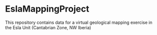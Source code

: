 # EslaMappingProject
This repository contains data for a virtual geological mapping exercise in the Esla Unit (Cantabrian Zone, NW Iberia)
